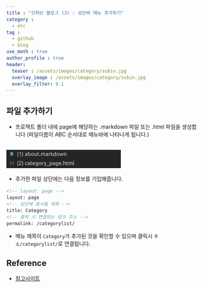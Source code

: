 ```yaml
---
title : "깃허브 블로그 (3) : 상단바 메뉴 추가하기"
category :
  - etc
tag :
  - github
  - blog
use_math : true
author_profile : true
header:
  teaser : /assets/images/category/subin.jpg
  overlay_image : /assets/images/category/subin.jpg
  overlay_filter: 0.1
---
```




## 파일 추가하기

- 프로젝트 폴더 내에 page에 해당하는 .markdown 파일 또는 .html 파일을 생성합니다 (파일이름이 ABC 순서대로 메뉴바에 나타나게 됩니다.)
<br>
<style>
    img{
        width:300px;
    }
</style>
<img src="../assets/img/page_add.png">


- 추가한 파일 상단에는 다음 정보를 기입해줍니다.

```html
<!-- layout: page -->
layout: page
<!-- 상단에 표시될 제목 -->
title: Category
<!-- 클릭 시 연결되는 링크 주소 -->
permalink: /categorylist/
```



- 메뉴 제목이 ```Category```가 추가된 것을 확인할 수 있으며 클릭시 ```주소/categorylist/```로 연결됩니다.


## Reference

- <a href="https://devinlife.com/howto%20github%20pages/blog-config/#9-_posts-_pages-%EA%B8%B0%EB%B3%B8-%EC%84%A4%EC%A0%95"> 참고사이트 </a>